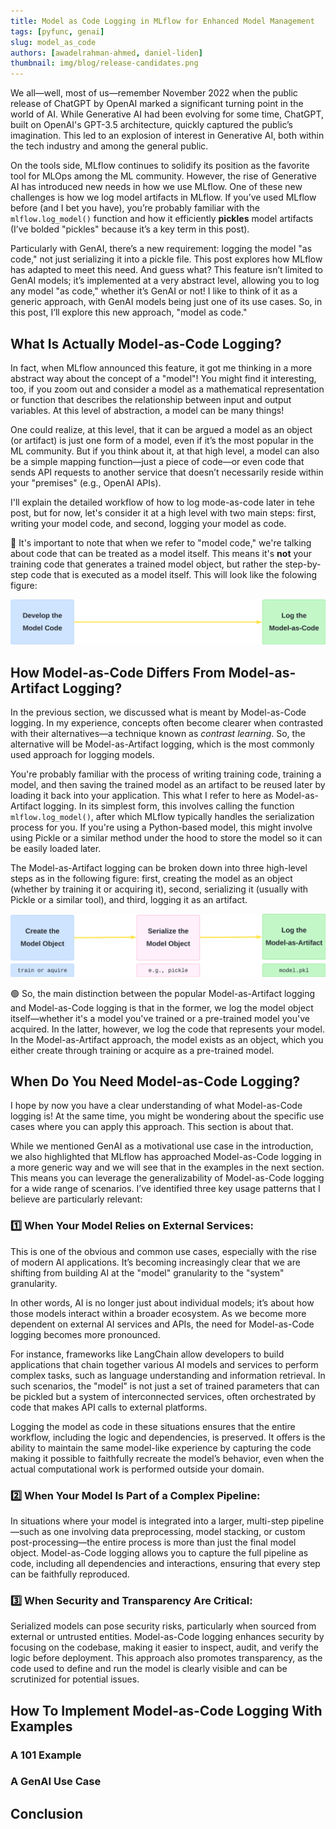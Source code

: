 ```yaml
---
title: Model as Code Logging in MLflow for Enhanced Model Management
tags: [pyfunc, genai]
slug: model_as_code
authors: [awadelrahman-ahmed, daniel-liden]
thumbnail: img/blog/release-candidates.png
---
```


We all—well, most of us—remember November 2022 when the public release of ChatGPT by OpenAI marked a significant turning point in the world of AI. While Generative AI had been evolving for some time, ChatGPT, built on OpenAI's GPT-3.5 architecture, quickly captured the public’s imagination. This led to an explosion of interest in Generative AI, both within the tech industry and among the general public.

On the tools side, MLflow continues to solidify its position as the favorite tool for MLOps among the ML community. However, the rise of Generative AI has introduced new needs in how we use MLflow. One of these new challenges is how we log model artifacts in MLflow. If you’ve used MLflow before (and I bet you have), you’re probably familiar with the `mlflow.log_model()` function and how it efficiently **pickles** model artifacts (I’ve bolded "pickles" because it’s a key term in this post).

Particularly with GenAI, there’s a new requirement: logging the model "as code," not just serializing it into a pickle file. This post explores how MLflow has adapted to meet this need. And guess what? This feature isn’t limited to GenAI models; it’s implemented at a very abstract level, allowing you to log any model "as code," whether it’s GenAI or not! I like to think of it as a generic approach, with GenAI models being just one of its use cases. So, in this post, I’ll explore this new approach, "model as code."

## What Is Actually Model-as-Code Logging?

In fact, when MLflow announced this feature, it got me thinking in a more abstract way about the concept of a "model"! You might find it interesting, too, if you zoom out and consider a model as a mathematical representation or function that describes the relationship between input and output variables. At this level of abstraction, a model can be many things!

One could realize, at this level, that it can be argued a model as an object (or artifact) is just one form of a model, even if it’s the most popular in the ML community. But if you think about it, at that high level, a model can also be a simple mapping function—just a piece of code—or even code that sends API requests to another service that doesn’t necessarily reside within your "premises" (e.g., OpenAI APIs).

I'll explain the detailed workflow of how to log mode-as-code later in tehe post, but for now, let's consider it at a high level with two main steps: first, writing your model code, and second, logging your model as code.

🔴 It's important to note that when we refer to "model code," we're talking about code that can be treated as a model itself. This means it's **not** your training code that generates a trained model object, but rather the step-by-step code that is executed as a model itself. This will look like the folowing figure:

![High Level Model-as-Code Logging Workflow](model_as_code1.png)

## How Model-as-Code Differs From Model-as-Artifact Logging?

In the previous section, we discussed what is meant by Model-as-Code logging. In my experience, concepts often become clearer when contrasted with their alternatives—a technique known as _contrast learning_. So, the alternative will be Model-as-Artifact logging, which is the most commonly used approach for logging models.

You're probably familiar with the process of writing training code, training a model, and then saving the trained model as an artifact to be reused later by loading it back into your application. This what I refer to here as Model-as-Artifact logging. In its simplest form, this involves calling the function `mlflow.log_model()`, after which MLflow typically handles the serialization process for you. If you're using a Python-based model, this might involve using Pickle or a similar method under the hood to store the model so it can be easily loaded later.

The Model-as-Artifact logging can be broken down into three high-level steps as in the following figure: first, creating the model as an object (whether by training it or acquiring it), second, serializing it (usually with Pickle or a similar tool), and third, logging it as an artifact.

![High Level Model-as-Artifact Logging Workflow](model_as_code2.png)

🟢 So, the main distinction between the popular Model-as-Artifact logging and Model-as-Code logging is that in the former, we log the model object itself—whether it's a model you've trained or a pre-trained model you've acquired. In the latter, however, we log the code that represents your model. In the Model-as-Artifact approach, the model exists as an object, which you either create through training or acquire as a pre-trained model.

## When Do You Need Model-as-Code Logging?

I hope by now you have a clear understanding of what Model-as-Code logging is! At the same time, you might be wondering about the specific use cases where you can apply this approach. This section is about that.

While we mentioned GenAI as a motivational use case in the introduction, we also highlighted that MLflow has approached Model-as-Code logging in a more generic way and we will see that in the examples in the next section. This means you can leverage the generalizability of Model-as-Code logging for a wide range of scenarios. I’ve identified three key usage patterns that I believe are particularly relevant:

### 1️⃣ When Your Model Relies on External Services:

This is one of the obvious and common use cases, especially with the rise of modern AI applications. It’s becoming increasingly clear that we are shifting from building AI at the "model" granularity to the "system" granularity.

In other words, AI is no longer just about individual models; it’s about how those models interact within a broader ecosystem. As we become more dependent on external AI services and APIs, the need for Model-as-Code logging becomes more pronounced.

For instance, frameworks like LangChain allow developers to build applications that chain together various AI models and services to perform complex tasks, such as language understanding and information retrieval. In such scenarios, the "model" is not just a set of trained parameters that can be pickled but a system of interconnected services, often orchestrated by code that makes API calls to external platforms.

Logging the model as code in these situations ensures that the entire workflow, including the logic and dependencies, is preserved. It offers is the ability to maintain the same model-like experience by capturing the code making it possible to faithfully recreate the model’s behavior, even when the actual computational work is performed outside your domain.

### 2️⃣ When Your Model Is Part of a Complex Pipeline:

In situations where your model is integrated into a larger, multi-step pipeline—such as one involving data preprocessing, model stacking, or custom post-processing—the entire process is more than just the final model object. Model-as-Code logging allows you to capture the full pipeline as code, including all dependencies and interactions, ensuring that every step can be faithfully reproduced.

### 3️⃣ When Security and Transparency Are Critical:

Serialized models can pose security risks, particularly when sourced from external or untrusted entities. Model-as-Code logging enhances security by focusing on the codebase, making it easier to inspect, audit, and verify the logic before deployment. This approach also promotes transparency, as the code used to define and run the model is clearly visible and can be scrutinized for potential issues.

## How To Implement Model-as-Code Logging With Examples

### A 101 Example

### A GenAI Use Case

## Conclusion
